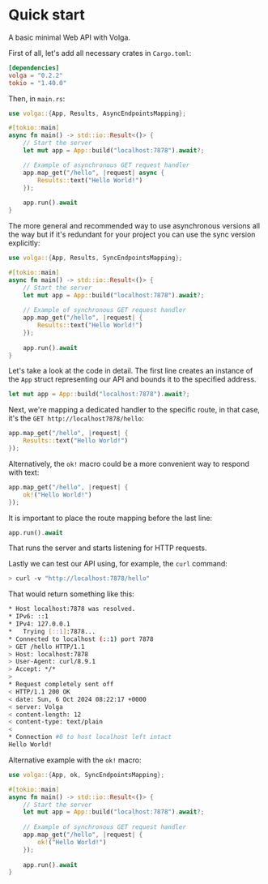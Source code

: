 # Quick start

A basic minimal Web API with Volga.

First of all, let's add all necessary crates in `Cargo.toml`:
```toml
[dependencies]
volga = "0.2.2"
tokio = "1.40.0"
```
Then, in `main.rs`:

```rust
use volga::{App, Results, AsyncEndpointsMapping};

#[tokio::main]
async fn main() -> std::io::Result<()> {
    // Start the server
    let mut app = App::build("localhost:7878").await?;

    // Example of asynchronous GET request handler
    app.map_get("/hello", |request| async {
        Results::text("Hello World!")
    });
    
    app.run().await
}
```
The more general and recommended way to use asynchronous versions all the way but if it's redundant for your project you can use the sync version explicitly:
```rust
use volga::{App, Results, SyncEndpointsMapping};

#[tokio::main]
async fn main() -> std::io::Result<()> {
    // Start the server
    let mut app = App::build("localhost:7878").await?;
    
    // Example of synchronous GET request handler
    app.map_get("/hello", |request| {
        Results::text("Hello World!")
    });
    
    app.run().await
}
```
Let's take a look at the code in detail.
The first line creates an instance of the `App` struct representing our API and bounds it to the specified address.
```rust
let mut app = App::build("localhost:7878").await?;
```
Next, we're mapping a dedicated handler to the specific route, in that case, it's the `GET http://localhost7878/hello`:
```rust
app.map_get("/hello", |request| {
    Results::text("Hello World!")
});
```
Alternatively, the `ok!` macro could be a more convenient way to respond with text:
```rust
app.map_get("/hello", |request| {
    ok!("Hello World!")
});
```
It is important to place the route mapping before the last line:
```rust
app.run().await
```
That runs the server and starts listening for HTTP requests.

Lastly we can test our API using, for example, the `curl` command:
```bash
> curl -v "http://localhost:7878/hello"
```
That would return something like this:
```bash
* Host localhost:7878 was resolved.
* IPv6: ::1
* IPv4: 127.0.0.1
*   Trying [::1]:7878...
* Connected to localhost (::1) port 7878
> GET /hello HTTP/1.1
> Host: localhost:7878
> User-Agent: curl/8.9.1
> Accept: */*
>
* Request completely sent off
< HTTP/1.1 200 OK
< date: Sun, 6 Oct 2024 08:22:17 +0000
< server: Volga
< content-length: 12
< content-type: text/plain
<
* Connection #0 to host localhost left intact
Hello World!
```
Alternative example with the `ok!` macro:
```rust
use volga::{App, ok, SyncEndpointsMapping};

#[tokio::main]
async fn main() -> std::io::Result<()> {
    // Start the server
    let mut app = App::build("localhost:7878").await?;
    
    // Example of synchronous GET request handler
    app.map_get("/hello", |request| {
        ok!("Hello World!")
    });
    
    app.run().await
}
```
